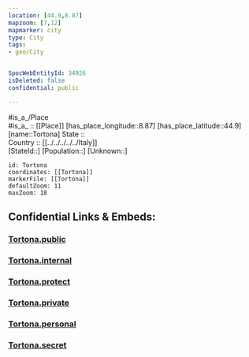 ```yaml
---
location: [44.9,8.87] 
mapzoom: [7,12] 
mapmarker: city 
type: City
tags:
- geo/City


SpocWebEntityId: 34926
isDeleted: false
confidential: public

---
```

#is_a_/Place  
#is_a_ :: [[Place]] 
[has_place_longitude::8.87] 
[has_place_latitude::44.9] 
[name::Tortona] 
State ::  
Country :: [[../../../../../Italy]]  
[StateId::] 
[Population::] 
[Unknown::] 


```leaflet
id: Tortona
coordinates: [[Tortona]] 
markerFile: [[Tortona]] 
defaultZoom: 11 
maxZoom: 18
```


## Confidential Links & Embeds: 

### [Tortona.public](/_public/\Earth\Continent\Europe\Europe~South\Italy\regions~Italy\Piedmont\Alessandria.Province\CityTortona.public.md) 

### [Tortona.internal](/_internal/\Earth\Continent\Europe\Europe~South\Italy\regions~Italy\Piedmont\Alessandria.Province\CityTortona.internal.md) 

### [Tortona.protect](/_protect/\Earth\Continent\Europe\Europe~South\Italy\regions~Italy\Piedmont\Alessandria.Province\CityTortona.protect.md) 

### [Tortona.private](/_private/\Earth\Continent\Europe\Europe~South\Italy\regions~Italy\Piedmont\Alessandria.Province\CityTortona.private.md) 

### [Tortona.personal](/_personal/\Earth\Continent\Europe\Europe~South\Italy\regions~Italy\Piedmont\Alessandria.Province\CityTortona.personal.md) 

### [Tortona.secret](/_secret/\Earth\Continent\Europe\Europe~South\Italy\regions~Italy\Piedmont\Alessandria.Province\CityTortona.secret.md)

